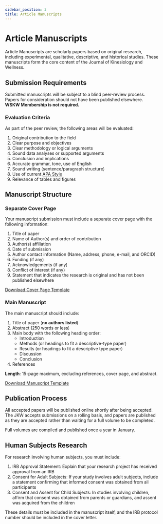 ```yaml
---
sidebar_position: 3
title: Article Manuscripts
---
```


# Article Manuscripts

Article Manuscripts are scholarly papers based on original research, including experimental, qualitative, descriptive, and historical studies. These manuscripts form the core content of the Journal of Kinesiology and Wellness.

## Submission Requirements

Submitted manuscripts will be subject to a blind peer-review process. Papers for consideration should not have been published elsewhere. **WSKW Membership is not required.** 

### Evaluation Criteria

As part of the peer review, the following areas will be evaluated:

1. Original contribution to the field
2. Clear purpose and objectives
3. Clear methodology or logical arguments
4. Sound data analyses or supported arguments
5. Conclusion and implications
6. Accurate grammar, tone, use of English
7. Sound writing (sentence/paragraph structure)
8. Use of current [APA Style](https://www.apastyle.org/)
9. Relevance of tables and figures

## Manuscript Structure

### Separate Cover Page

Your manuscript submission must include a separate cover page with the following information:

1. Title of paper
2. Name of Author(s) and order of contribution
3. Author(s) affiliation
4. Date of submission
5. Author contact information (Name, address, phone, e-mail, and ORCID)
6. Funding (if any)
7. Acknowledgements (if any)
8. Conflict of interest (if any)
9. Statement that indicates the research is original and has not been published elsewhere

[Download Cover Page Template](http://www.wskw.org/wp-content/uploads/2023/05/APA-7th-edition-template-cover-jkw.docx)

### Main Manuscript

The main manuscript should include:

1. Title of paper (**no authors listed**)
2. Abstract (250 words or less)
3. Main body with the following heading order:
   - Introduction
   - Methods (or headings to fit a descriptive-type paper)
   - Results (or headings to fit a descriptive type paper)
   - Discussion
   - Conclusion
4. References

**Length**: 15-page maximum, excluding references, cover page, and abstract.

[Download Manuscript Template](http://www.wskw.org/wp-content/uploads/2023/04/APA-7th-edition-template-jkw.docx)

## Publication Process

All accepted papers will be published online shortly after being accepted. The JKW accepts submissions on a rolling basis, and papers are published as they are accepted rather than waiting for a full volume to be completed.

Full volumes are compiled and published once a year in January.

## Human Subjects Research

For research involving human subjects, you must include:

1. IRB Approval Statement: Explain that your research project has received approval from an IRB
2. Consent for Adult Subjects: If your study involves adult subjects, include a statement confirming that informed consent was obtained from all participants
3. Consent and Assent for Child Subjects: In studies involving children, affirm that consent was obtained from parents or guardians, and assent was acquired from the children

These details must be included in the manuscript itself, and the IRB protocol number should be included in the cover letter.
